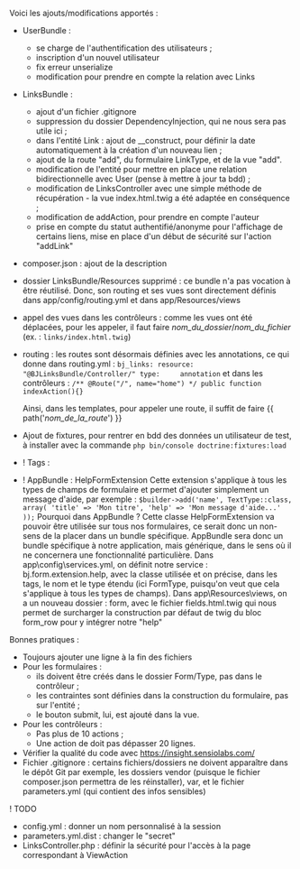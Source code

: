 Voici les ajouts/modifications apportés :
- UserBundle : 
    - se charge de l'authentification des utilisateurs ;
    - inscription d'un nouvel utilisateur
    - fix erreur unserialize
    - modification pour prendre en compte la relation avec Links
- LinksBundle : 
    - ajout d'un fichier .gitignore
    - suppression du dossier DependencyInjection, qui ne nous sera pas utile ici ;
    - dans l'entité Link : ajout de __construct, pour définir la date automatiquement à la création d'un nouveau lien ;
    - ajout de la route "add", du formulaire LinkType, et de la vue "add".
    - modification de l'entité pour mettre en place une relation bidirectionnelle avec User (pense à mettre à jour ta bdd) ;
    - modification de LinksController avec une simple méthode de récupération - la vue index.html.twig a été adaptée en conséquence ;
    - modification de addAction, pour prendre en compte l'auteur
    - prise en compte du statut authentifié/anonyme pour l'affichage de certains liens, mise en place d'un début de sécurité sur l'action "addLink"
- composer.json : ajout de la description
- dossier LinksBundle/Resources supprimé : ce bundle n'a pas vocation à être réutilisé. Donc, son routing et ses vues 
sont directement définis dans app/config/routing.yml et dans app/Resources/views
- appel des vues dans les contrôleurs : comme les vues ont été déplacées, pour les appeler, il faut faire _nom_du_dossier_/_nom_du_fichier_
(ex. : `links/index.html.twig`)
- routing : les routes sont désormais définies avec les annotations, ce qui donne dans routing.yml :
    `bj_links:
        resource: "@BJLinksBundle/Controller/"
        type:     annotation`
    et dans les contrôleurs :
    `/**
      @Route("/", name="home")
     */
    public function indexAction(){}`
    
    Ainsi, dans les templates, pour appeler une route, il suffit de faire {{ path('_nom_de_la_route_') }}
- Ajout de fixtures, pour rentrer en bdd des données un utilisateur de test, à installer avec la commande `php bin/console doctrine:fixtures:load`
- ! Tags : 
- ! AppBundle : HelpFormExtension
    Cette extension s'applique à tous les types de champs de formulaire et permet d'ajouter simplement un message d'aide, par exemple :
    `$builder->add('name', TextType::class, array(
        'title' => 'Mon titre',
        'help' => 'Mon message d'aide...'
    ));`
    Pourquoi dans AppBundle ? Cette classe HelpFormExtension va pouvoir être utilisée sur tous nos formulaires, ce serait donc un non-sens de la placer dans un bundle spécifique.
    AppBundle sera donc un bundle spécifique à notre application, mais générique, dans le sens où il ne concernera une fonctionnalité particulière.
    Dans app\config\services.yml, on définit notre service : bj.form.extension.help, avec la classe utilisée et on précise, dans les tags, le nom et le type étendu (ici FormType, puisqu'on veut que cela s'applique à tous les types de champs).
    Dans app\Resources\views, on a un nouveau dossier : form, avec le fichier fields.html.twig qui nous permet de surcharger la construction par défaut de twig du bloc form_row pour y intégrer notre "help"
    
Bonnes pratiques :
- Toujours ajouter une ligne à la fin des fichiers
- Pour les formulaires : 
    - ils doivent être créés dans le dossier Form/Type, pas dans le contrôleur ;
    - les contraintes sont définies dans la construction du formulaire, pas sur l'entité ;
    - le bouton submit, lui, est ajouté dans la vue.
- Pour les contrôleurs :
    - Pas plus de 10 actions ;
    - Une action de doit pas dépasser 20 lignes.
- Vérifier la qualité du code avec https://insight.sensiolabs.com/
- Fichier .gitignore : certains fichiers/dossiers ne doivent apparaître dans le dépôt Git par exemple, les dossiers
vendor (puisque le fichier composer.json permettra de les réinstaller), var, et le fichier parameters.yml (qui contient
des infos sensibles)

! TODO
- config.yml : donner un nom personnalisé à la session
- parameters.yml.dist : changer le "secret"
- LinksController.php : définir la sécurité pour l'accès à la page correspondant à ViewAction